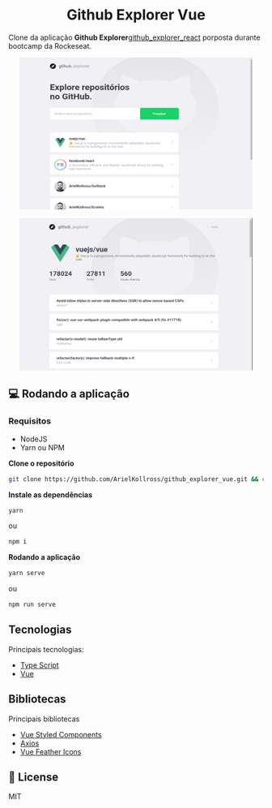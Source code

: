 <h1 align="center">
  Github Explorer Vue
</h1>

Clone da aplicação **Github Explorer**[github_explorer_react] porposta durante bootcamp da Rockeseat.


<p align="center">
  <img width="460" height="300" src="/github/images/dashboard.png">
</p>

<p align="center">
  <img width="460" height="300" src="github/images/repository.png">
</p>


## 💻 Rodando a aplicação

### Requisitos

- NodeJS
- Yarn ou NPM

**Clone o repositório**

```sh
git clone https://github.com/ArielKollross/github_explorer_vue.git && cd github_explorer_vue
```

**Instale as dependências**

```sh
yarn
```

ou

```sh
npm i
```

**Rodando a aplicação**

```sh
yarn serve
```

ou

```sh
npm run serve
```

## Tecnologias

Principais tecnologias:

- [Type Script](https://www.typescriptlang.org/)
- [Vue](https://vuejs.org/)

## Bibliotecas

Principais bibliotecas

- [Vue Styled Components](https://github.com/styled-components/vue-styled-components)
- [Axios](https://github.com/axios/axios)
- [Vue Feather Icons](https://github.com/egoist/vue-feather-icons)

## :memo: License

MIT

[github_explorer_react]: <https://github.com/ArielKollross/GoStack/tree/master/level-03/github_explorer>